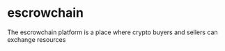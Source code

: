 # escrowchain
The escrowchain platform is a place where crypto buyers and sellers can exchange resources
